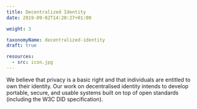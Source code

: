 ```yaml
---
title: Decentralized Identity
date: 2019-09-02T14:20:27+01:00

weight: 3

taxonomyName: decentralized-identity
draft: true

resources:
  - src: icon.jpg
---
```


We believe that privacy is a basic right and that individuals are entitled to own their identity. Our work on decentralised identity intends to develop portable, secure, and usable systems built on top of open standards (including the W3C DID specification).
